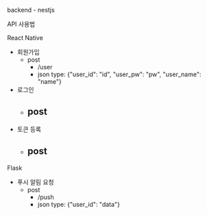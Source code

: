 backend - nestjs

API 사용법



React Native

- 회원가입
  - post
    - /user
    - json type: {"user_id": "id", "user_pw": "pw", "user_name": "name"}
- 로그인
  - post
    - 
- 토큰 등록
  - post
    - 



Flask

- 푸시 알림 요청
  - post
    - /push
    - json type: {"user_id": "data"}





